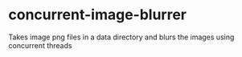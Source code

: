# concurrent-image-blurrer
Takes image png files in a data directory and blurs the images using concurrent threads

